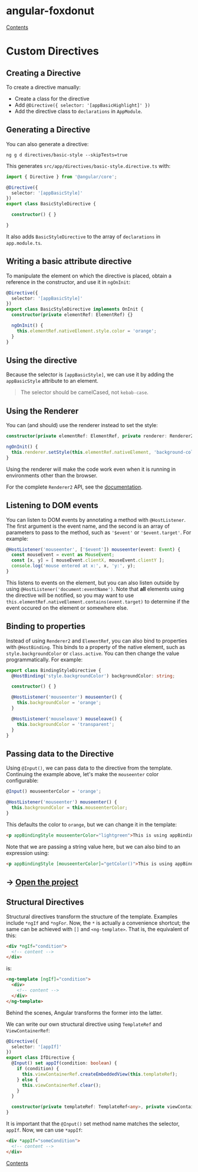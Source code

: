 # angular-foxdonut

[Contents](../README.md#angular-foxdonut)

# Custom Directives

## Creating a Directive

To create a directive manually:

- Create a class for the directive
- Add `@Directive({ selector: '[appBasicHighlight]' })`
- Add the directive class to `declarations` in `AppModule`.

## Generating a Directive

You can also generate a directive:

```
ng g d directives/basic-style --skipTests=true
```

This generates `src/app/directives/basic-style.directive.ts` with:

```typescript
import { Directive } from '@angular/core';

@Directive({
  selector: '[appBasicStyle]'
})
export class BasicStyleDirective {

  constructor() { }

}
```

It also adds `BasicStyleDirective` to the array of `declarations` in `app.module.ts`.

## Writing a basic attribute directive

To manipulate the element on which the directive is placed, obtain a reference in the constructor,
and use it in `ngOnInit`:

```typescript
@Directive({
  selector: '[appBasicStyle]'
})
export class BasicStyleDirective implements OnInit {
  constructor(private elementRef: ElementRef) {}

  ngOnInit() {
    this.elementRef.nativeElement.style.color = 'orange';
  }
}
```

## Using the directive

Because the selector is `[appBasicStyle]`, we can use it by adding the `appBasicStyle` attribute to
an element.

> The selector should be camelCased, not `kebab-case`.

## Using the Renderer

You can (and should) use the renderer instead to set the style:

```typescript
constructor(private elementRef: ElementRef, private renderer: Renderer2) { }

ngOnInit() {
  this.renderer.setStyle(this.elementRef.nativeElement, 'background-color',  'orange');
}
```

Using the renderer will make the code work even when it is running in environments other than the
browser.

For the complete `Renderer2` API, see the [documentation](https://angular.io/api/core/Renderer2).

## Listening to DOM events

You can listen to DOM events by annotating a method with `@HostListener`. The first argument is the
event name, and the second is an array of parameters to pass to the method, such as `'$event'` or
`'$event.target'`. For example:

```typescript
@HostListener('mouseenter', ['$event']) mouseenter(event: Event) {
  const mouseEvent = event as MouseEvent;
  const [x, y] = [ mouseEvent.clientX, mouseEvent.clientY ];
  console.log('mouse entered at x:', x, 'y:', y);
}
```

This listens to events on the element, but you can also listen outside by using
`@HostListener('document:eventName')`. Note that **all** elements using the directive will be
notified, so you may want to use `this.elementRef.nativeElement.contains(event.target)` to determine
if the event occured on the element or somewhere else.

## Binding to properties

Instead of using `Renderer2` and `ElementRef`, you can also bind to properties with `@HostBinding`.
This binds to a property of the native element, such as `style.backgroundColor` or `class.active`.
You can then change the value programmatically. For example:

```typescript
export class BindingStyleDirective {
  @HostBinding('style.backgroundColor') backgroundColor: string;

  constructor() { }

  @HostListener('mouseenter') mouseenter() {
    this.backgroundColor = 'orange';
  }

  @HostListener('mouseleave') mouseleave() {
    this.backgroundColor = 'transparent';
  }
}
```

## Passing data to the Directive

Using `@Input()`, we can pass data to the directive from the template. Continuing the example above,
let's make the `mouseenter` color configurable:

```typescript
@Input() mouseenterColor = 'orange';

@HostListener('mouseenter') mouseenter() {
  this.backgroundColor = this.mouseenterColor;
}
```

This defaults the color to `orange`, but we can change it in the template:

```html
<p appBindingStyle mouseenterColor="lightgreen">This is using appBindingStyle</p>
```

Note that we are passing a string value here, but we can also bind to an expression using:

```html
<p appBindingStyle [mouseenterColor]="getColor()">This is using appBindingStyle</p>
```

## &rarr; [Open the project](https://stackblitz.com/github/foxdonut/angular-foxdonut/tree/custom-directives?file=src%2Fapp%2Fdirectives%2Fbinding-style.directives.ts)

## Structural Directives

Structural directives transform the structure of the template. Examples include `*ngIf` and
`*ngFor`. Now, the `*` is actually a convenience shortcut; the same can be achieved with `[]` and
`<ng-template>`. That is, the equivalent of this:

```html
<div *ngIf="condition">
  <!-- content -->
</div>
```

is:

```html
<ng-template [ngIf]="condition">
  <div>
    <!-- content -->
  </div>
</ng-template>
```

Behind the scenes, Angular transforms the former into the latter.

We can write our own structural directive using `TemplateRef` and `ViewContainerRef`:

```typescript
@Directive({
  selector: '[appIf]'
})
export class IfDirective {
  @Input() set appIf(condition: boolean) {
    if (condition) {
      this.viewContainerRef.createEmbeddedView(this.templateRef);
    } else {
      this.viewContainerRef.clear();
    }
  }

  constructor(private templateRef: TemplateRef<any>, private viewContainerRef: ViewContainerRef) {}
}
```

It is important that the `@Input()` set method name matches the selector, `appIf`. Now, we can use
`*appIf`:

```html
<div *appIf="someCondition">
  <!-- content -->
</div>
```

[Contents](../README.md#angular-foxdonut)
